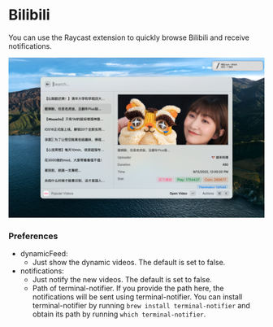 # Bilibili

You can use the Raycast extension to quickly browse Bilibili and receive notifications.

![Bilibili](./metadata/bilibili-1.png)

### Preferences

- dynamicFeed:
	- Just show the dynamic videos. The default is set to false.
- notifications:
	- Just notify the new videos. The default is set to false.
	- Path of terminal-notifier.
  If you provide the path here, the notifications will be sent using terminal-notifier.
  You can install terminal-notifier by running `brew install terminal-notifier` and obtain its path by running `which terminal-notifier`.
